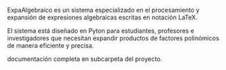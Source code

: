 ExpaAlgebraico es un sistema especializado en el procesamiento y expansión de expresiones algebraicas escritas en notación LaTeX.

El sistema está diseñado en Pyton para estudiantes, 
profesores e investigadores que necesitan expandir productos de factores polinómicos de manera eficiente y precisa.


documentación completa en subcarpeta del proyecto.


